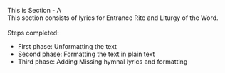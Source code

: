 This is Section - A<br>
This section consists of lyrics for Entrance Rite and Liturgy of the Word.<br><br>
Steps completed:<br>
- First phase: Unformatting the text<br>
- Second phase: Formatting the text in plain text<br>
- Third phase: Adding Missing hymnal lyrics and formatting<br>

